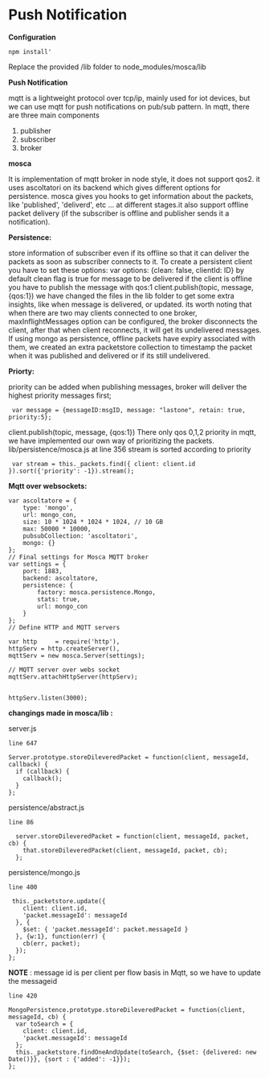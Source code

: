 # Push Notification

**Configuration**

```npm install'```

Replace the provided /lib folder to node_modules/mosca/lib 


**Push Notification**


mqtt is a lightweight protocol over tcp/ip, mainly used for iot devices,
but we can use mqtt for push notifications on pub/sub pattern.
In mqtt, there are three main components
1. publisher
2. subscriber
3. broker


**mosca**

It is  implementation of mqtt broker in node style, it does not support qos2.
it uses ascoltatori on its backend which gives different options for persistence.
mosca gives you hooks to get information about the packets, like 'published', 'deliverd', etc ...
at  different stages.it also support offline packet delivery (if the subscriber is offline and publisher sends it a notification).


**Persistence:**


store information of subscriber even if its offline so that it can deliver the packets as soon as subscriber connects to it.
To create a persistent client you have to set these options:
var options: {clean: false, clientId: ID}
by default clean flag is true
for message to be delivered if the client is offline you have to publish the message with qos:1
client.publish(topic, message, {qos:1})
we have changed the files in the lib folder to get some extra insights, like when message is delivered, or updated.
its worth noting that when there are two may clients connected to one broker, maxInflightMessages option can be configured, the broker disconnects the client, after that when client reconnects, it will get its undelivered messages.
If using mongo as persistence, offline packets have expiry associated with them, we created an extra packetstore collection to timestamp the packet when it was published and delivered or if its still undelivered.


**Priorty:**


priority can be added when publishing messages, broker will deliver the highest priority messages first;


` var message = {messageID:msgID,
                    message: "lastone",
                    retain: true,
                    priority:5};`
                    
                    
client.publish(topic, message, {qos:1})
There only qos 0,1,2 priority in mqtt, we have implemented our own way of prioritizing the packets.
lib/persistence/mosca.js at line 356  stream is sorted according to priority


`  var stream = this._packets.find({ client: client.id }).sort({'priority': -1}).stream();
`


**Mqtt over websockets:**

```
var ascoltatore = {
    type: 'mongo',
    url: mongo_con,
    size: 10 * 1024 * 1024 * 1024, // 10 GB
    max: 50000 * 10000,
    pubsubCollection: 'ascoltatori',
    mongo: {}
};
// Final settings for Mosca MQTT broker
var settings = {
    port: 1883,
    backend: ascoltatore,
    persistence: {
        factory: mosca.persistence.Mongo,
        stats: true,
        url: mongo_con
    }
};
// Define HTTP and MQTT servers

var http     = require('http'),
httpServ = http.createServer(),
mqttServ = new mosca.Server(settings);

// MQTT server over webs socket
mqttServ.attachHttpServer(httpServ);


httpServ.listen(3000);
```

**changings made in mosca/lib :**

server.js

`line 647`

```
Server.prototype.storeDileveredPacket = function(client, messageId, callback) {
  if (callback) {
    callback();
  }
};

```


persistence/abstract.js

`line 86`

```
  server.storeDileveredPacket = function(client, messageId, packet, cb) {
    that.storeDileveredPacket(client, messageId, packet, cb);
  };
```


persistence/mongo.js

`line 400`


```
 this._packetstore.update({
    client: client.id,
    'packet.messageId': messageId
  }, {
    $set: { 'packet.messageId': packet.messageId }
  }, {w:1}, function(err) {
    cb(err, packet);
  });
};
```

**NOTE** : message id is per client per flow basis in Mqtt, so we have to update the messageid

`line 420`

```
MongoPersistence.prototype.storeDileveredPacket = function(client, messageId, cb) {
  var toSearch = {
    client: client.id,
    'packet.messageId': messageId
  };
  this._packetstore.findOneAndUpdate(toSearch, {$set: {delivered: new Date()}}, {sort : {'added': -1}});
};
```


